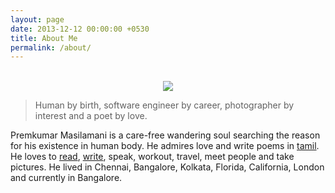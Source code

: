 ```yaml
---
layout: page
date: 2013-12-12 00:00:00 +0530
title: About Me
permalink: /about/
---
```


<br/>

<div style="text-align: center;">
<img src="{{site.url}}/img/Premkumar_Masilamani.jpg"/><br />
</div>  

> Human by birth, software engineer by career, photographer by interest and a poet by love.
	
Premkumar Masilamani is a care-free wandering soul searching the reason for his existence in human body. He admires love and write poems in [tamil](http://tamil.smileprem.com/). He loves to [read]({{site.url}}/books/), [write]({{site.url}}/), speak, workout, travel, meet people and take pictures. He lived in Chennai, Bangalore, Kolkata, Florida, California, London and currently in Bangalore.  

